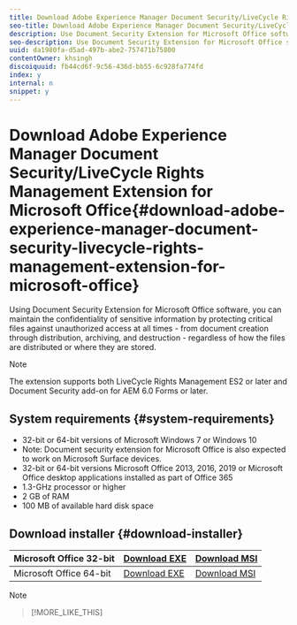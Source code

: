 ```yaml
---
title: Download Adobe Experience Manager Document Security/LiveCycle Rights Management Extension for Microsoft Office
seo-title: Download Adobe Experience Manager Document Security/LiveCycle Rights Management Extension for Microsoft Office
description: Use Document Security Extension for Microsoft Office software to protecting critical files against unauthorized access
seo-description: Use Document Security Extension for Microsoft Office software to protecting critical files against unauthorized access
uuid: da1980fa-d5ad-497b-abe2-757471b75800
contentOwner: khsingh
discoiquuid: fb44cd6f-9c56-436d-bb55-6c928fa774fd
index: y
internal: n
snippet: y
---
```


# Download Adobe Experience Manager Document Security/LiveCycle Rights Management Extension for Microsoft Office{#download-adobe-experience-manager-document-security-livecycle-rights-management-extension-for-microsoft-office}

Using Document Security Extension for Microsoft Office software, you can maintain the confidentiality of sensitive information by protecting critical files against unauthorized access at all times - from document creation through distribution, archiving, and destruction - regardless of how the files are distributed or where they are stored.

>[!NOTE]
>
>The extension supports both LiveCycle Rights Management ES2 or later and Document Security add-on for AEM 6.0 Forms or later.

## System requirements {#system-requirements}

* 32-bit or 64-bit versions of Microsoft Windows 7 or Windows 10
* Note: Document security extension for Microsoft Office is also expected to work on Microsoft Surface devices.
* 32-bit or 64-bit versions Microsoft Office 2013, 2016, 2019 or Microsoft Office desktop applications installed as part of Office 365
* 1.3-GHz processor or higher
* 2 GB of RAM
* 100 MB of available hard disk space

## Download installer {#download-installer}

| Microsoft Office 32-bit | [Download EXE](http://download.macromedia.com/pub/livecycle/policyserver/DocumentSecurityExtensionforMicrosoftOffice.exe) | [Download MSI](http://download.macromedia.com/pub/livecycle/policyserver/DocumentSecurityExtensionforMicrosoftOffice.zip) |
|---|---|---|
| Microsoft Office 64-bit | [Download EXE](http://download.macromedia.com/pub/livecycle/policyserver/DocumentSecurityExtensionforMicrosoftOffice64.exe) | [Download MSI](http://download.macromedia.com/pub/livecycle/policyserver/DocumentSecurityExtensionforMicrosoftOffice64.zip) |

>[!NOTE]
>
>>[!MORE_LIKE_THIS]
>>

